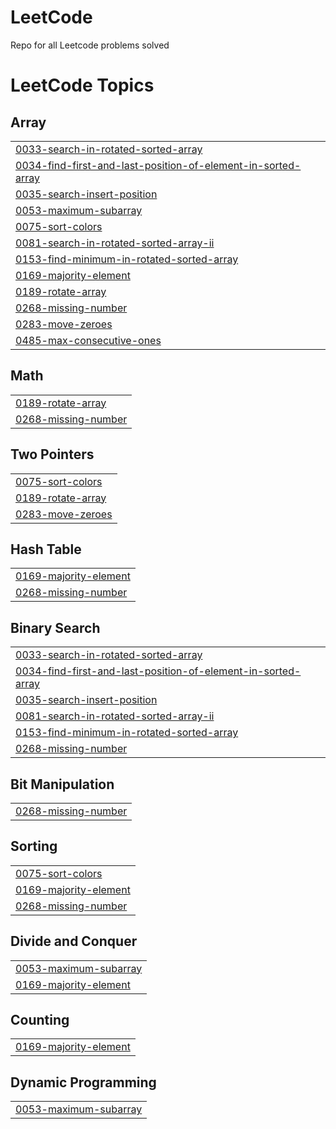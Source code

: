 # LeetCode
Repo for all Leetcode problems solved 

<!---LeetCode Topics Start-->
# LeetCode Topics
## Array
|  |
| ------- |
| [0033-search-in-rotated-sorted-array](https://github.com/AyushSNair/LeetCode/tree/master/0033-search-in-rotated-sorted-array) |
| [0034-find-first-and-last-position-of-element-in-sorted-array](https://github.com/AyushSNair/LeetCode/tree/master/0034-find-first-and-last-position-of-element-in-sorted-array) |
| [0035-search-insert-position](https://github.com/AyushSNair/LeetCode/tree/master/0035-search-insert-position) |
| [0053-maximum-subarray](https://github.com/AyushSNair/LeetCode/tree/master/0053-maximum-subarray) |
| [0075-sort-colors](https://github.com/AyushSNair/LeetCode/tree/master/0075-sort-colors) |
| [0081-search-in-rotated-sorted-array-ii](https://github.com/AyushSNair/LeetCode/tree/master/0081-search-in-rotated-sorted-array-ii) |
| [0153-find-minimum-in-rotated-sorted-array](https://github.com/AyushSNair/LeetCode/tree/master/0153-find-minimum-in-rotated-sorted-array) |
| [0169-majority-element](https://github.com/AyushSNair/LeetCode/tree/master/0169-majority-element) |
| [0189-rotate-array](https://github.com/AyushSNair/LeetCode/tree/master/0189-rotate-array) |
| [0268-missing-number](https://github.com/AyushSNair/LeetCode/tree/master/0268-missing-number) |
| [0283-move-zeroes](https://github.com/AyushSNair/LeetCode/tree/master/0283-move-zeroes) |
| [0485-max-consecutive-ones](https://github.com/AyushSNair/LeetCode/tree/master/0485-max-consecutive-ones) |
## Math
|  |
| ------- |
| [0189-rotate-array](https://github.com/AyushSNair/LeetCode/tree/master/0189-rotate-array) |
| [0268-missing-number](https://github.com/AyushSNair/LeetCode/tree/master/0268-missing-number) |
## Two Pointers
|  |
| ------- |
| [0075-sort-colors](https://github.com/AyushSNair/LeetCode/tree/master/0075-sort-colors) |
| [0189-rotate-array](https://github.com/AyushSNair/LeetCode/tree/master/0189-rotate-array) |
| [0283-move-zeroes](https://github.com/AyushSNair/LeetCode/tree/master/0283-move-zeroes) |
## Hash Table
|  |
| ------- |
| [0169-majority-element](https://github.com/AyushSNair/LeetCode/tree/master/0169-majority-element) |
| [0268-missing-number](https://github.com/AyushSNair/LeetCode/tree/master/0268-missing-number) |
## Binary Search
|  |
| ------- |
| [0033-search-in-rotated-sorted-array](https://github.com/AyushSNair/LeetCode/tree/master/0033-search-in-rotated-sorted-array) |
| [0034-find-first-and-last-position-of-element-in-sorted-array](https://github.com/AyushSNair/LeetCode/tree/master/0034-find-first-and-last-position-of-element-in-sorted-array) |
| [0035-search-insert-position](https://github.com/AyushSNair/LeetCode/tree/master/0035-search-insert-position) |
| [0081-search-in-rotated-sorted-array-ii](https://github.com/AyushSNair/LeetCode/tree/master/0081-search-in-rotated-sorted-array-ii) |
| [0153-find-minimum-in-rotated-sorted-array](https://github.com/AyushSNair/LeetCode/tree/master/0153-find-minimum-in-rotated-sorted-array) |
| [0268-missing-number](https://github.com/AyushSNair/LeetCode/tree/master/0268-missing-number) |
## Bit Manipulation
|  |
| ------- |
| [0268-missing-number](https://github.com/AyushSNair/LeetCode/tree/master/0268-missing-number) |
## Sorting
|  |
| ------- |
| [0075-sort-colors](https://github.com/AyushSNair/LeetCode/tree/master/0075-sort-colors) |
| [0169-majority-element](https://github.com/AyushSNair/LeetCode/tree/master/0169-majority-element) |
| [0268-missing-number](https://github.com/AyushSNair/LeetCode/tree/master/0268-missing-number) |
## Divide and Conquer
|  |
| ------- |
| [0053-maximum-subarray](https://github.com/AyushSNair/LeetCode/tree/master/0053-maximum-subarray) |
| [0169-majority-element](https://github.com/AyushSNair/LeetCode/tree/master/0169-majority-element) |
## Counting
|  |
| ------- |
| [0169-majority-element](https://github.com/AyushSNair/LeetCode/tree/master/0169-majority-element) |
## Dynamic Programming
|  |
| ------- |
| [0053-maximum-subarray](https://github.com/AyushSNair/LeetCode/tree/master/0053-maximum-subarray) |
<!---LeetCode Topics End-->